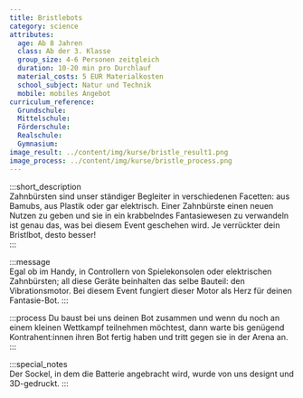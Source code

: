 ```yaml
---
title: Bristlebots
category: science
attributes:
  age: Ab 8 Jahren
  class: Ab der 3. Klasse
  group_size: 4-6 Personen zeitgleich
  duration: 10-20 min pro Durchlauf
  material_costs: 5 EUR Materialkosten
  school_subject: Natur und Technik
  mobile: mobiles Angebot
curriculum_reference:
  Grundschule:   
  Mittelschule:   
  Förderschule:    
  Realschule:
  Gymnasium:
image_result: ../content/img/kurse/bristle_result1.png
image_process: ../content/img/kurse/bristle_process.png
---
```

:::short_description  
Zahnbürsten sind unser ständiger Begleiter in verschiedenen Facetten: aus Bamubs, aus Plastik oder gar elektrisch. Einer Zahnbürste einen neuen Nutzen zu geben und sie in ein krabbelndes Fantasiewesen zu verwandeln ist genau das, was bei diesem Event geschehen wird. Je verrückter dein Bristlbot, desto besser!  
:::

:::message  
Egal ob im Handy, in Controllern von Spielekonsolen oder elektrischen Zahnbürsten; all diese Geräte beinhalten das selbe Bauteil: den Vibrationsmotor. Bei diesem Event fungiert dieser Motor als Herz für deinen Fantasie-Bot.
:::  

:::process
Du baust bei uns deinen Bot zusammen und wenn du noch an einem kleinen Wettkampf teilnehmen möchtest, dann warte bis genügend Kontrahent:innen ihren Bot fertig haben und tritt gegen sie in der Arena an.
:::

:::special_notes  
Der Sockel, in dem die Batterie angebracht wird, wurde von uns designt und 3D-gedruckt.
:::
